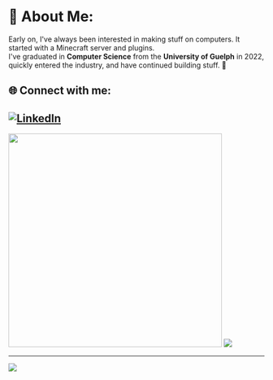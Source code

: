 # 💫 About Me:
Early on, I've always been interested in making stuff on computers. It started with a Minecraft server and plugins.<br>I've graduated in <b>Computer Science</b> from the <b>University of Guelph</b> in 2022, quickly entered the industry, and have continued building stuff. 🙌<br>


## 🌐 Connect with me:
[![LinkedIn](https://img.shields.io/badge/LinkedIn-%230077B5.svg?logo=linkedin&logoColor=white)](https://linkedin.com/in/gevinm) 
 <br>
 ---
<!--![](https://github-readme-stats.vercel.app/api?username=gmadharh&theme=tokyonight&hide_border=false&include_all_commits=false&count_private=false)<br/>-->
<p>
 <img src="https://github-readme-streak-stats.herokuapp.com/?user=gmadharh&theme=tokyonight&hide_border=false" width="420px" />
 <img src="https://github-readme-stats.vercel.app/api/top-langs/?username=gmadharh&theme=tokyonight&hide_border=false&hide=java&include_all_commits=false&count_private=false&layout=compact" />
</p>


---
[![](https://visitcount.itsvg.in/api?id=gmadharh&icon=0&color=0)](https://visitcount.itsvg.in)
